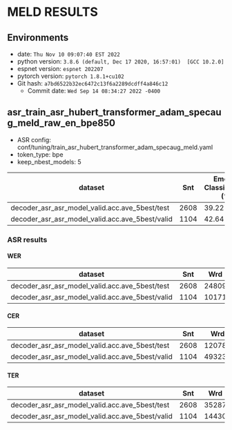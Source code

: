 # MELD RESULTS
## Environments
- date: `Thu Nov 10 09:07:40 EST 2022`
- python version: `3.8.6 (default, Dec 17 2020, 16:57:01)  [GCC 10.2.0]`
- espnet version: `espnet 202207`
- pytorch version: `pytorch 1.8.1+cu102`
- Git hash: `a7bd6522b32ec6472c13f6a2289dcdff4a846c12`
  - Commit date: `Wed Sep 14 08:34:27 2022 -0400`

## asr_train_asr_hubert_transformer_adam_specaug_meld_raw_en_bpe850
- ASR config: conf/tuning/train_asr_hubert_transformer_adam_specaug_meld.yaml
- token_type: bpe
- keep_nbest_models: 5

|dataset|Snt|Emotion Classification (%)|
|---|---|---|
|decoder_asr_asr_model_valid.acc.ave_5best/test|2608|39.22|
|decoder_asr_asr_model_valid.acc.ave_5best/valid|1104|42.64|

### ASR results

#### WER

|dataset|Snt|Wrd|Corr|Sub|Del|Ins|Err|S.Err|
|---|---|---|---|---|---|---|---|---|
|decoder_asr_asr_model_valid.acc.ave_5best/test|2608|24809|55.5|28.0|16.5|8.4|52.9|96.5|
|decoder_asr_asr_model_valid.acc.ave_5best/valid|1104|10171|55.3|29.4|15.3|7.0|51.7|96.2|

#### CER

|dataset|Snt|Wrd|Corr|Sub|Del|Ins|Err|S.Err|
|---|---|---|---|---|---|---|---|---|
|decoder_asr_asr_model_valid.acc.ave_5best/test|2608|120780|71.1|10.7|18.2|10.6|39.5|96.5|
|decoder_asr_asr_model_valid.acc.ave_5best/valid|1104|49323|71.3|11.1|17.6|9.4|38.1|96.2|

#### TER

|dataset|Snt|Wrd|Corr|Sub|Del|Ins|Err|S.Err|
|---|---|---|---|---|---|---|---|---|
|decoder_asr_asr_model_valid.acc.ave_5best/test|2608|35287|57.6|21.8|20.5|7.8|50.2|96.5|
|decoder_asr_asr_model_valid.acc.ave_5best/valid|1104|14430|57.4|23.2|19.4|6.1|48.6|96.2|


